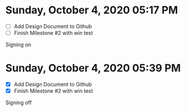 # Sunday, October  4, 2020 05:17 PM
- [ ] Add Design Document to Github
- [ ] Finish Milestone #2 with win test

Signing on

# Sunday, October  4, 2020 05:39 PM
- [x] Add Design Document to Github
- [x] Finish Milestone #2 with win test

Signing off